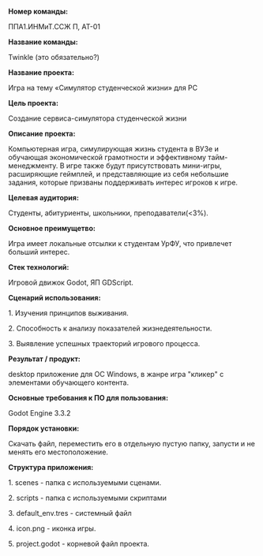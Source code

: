 <b>Номер команды: </b> <p>ППА1.ИНМиТ.ССЖ П, АТ-01
<p><b>Название команды: </b><p>Twinkle (это обязательно?) 
<p><b>Название проекта: </b><p>Игра на тему «Симулятор студенческой жизни» для PC
<p><b>Цель проекта: </b><p>Создание сервиса-симулятора студенческой жизни
<p><b>Описание проекта: </b><p>Компьютерная игра, симулирующая жизнь студента в ВУЗе и обучающая экономической грамотности и эффективному тайм-менеджменту. В игре также будут присутствовать мини-игры, расширяющие геймплей, и представляющие из себя небольшие задания, которые призваны поддерживать интерес игроков к игре.
<p><b>Целевая аудитория: </b><p>Студенты, абитуриенты, школьники, преподаватели(<3%).
<p><b>Основное преимущетво: </b><p>Игра имеет локальные отсылки к студентам УрФУ, что привлечет больший интерес. 
<p><b>Стек технологий: </b><p>Игровой движок Godot, ЯП GDScript.
<p><b>Сценарий использования: </b><p>1.	Изучения принципов выживания. <p>2.	Способность к анализу показателей жизнедеятельности. <p>3.	Выявление успешных траекторий игрового процесса. 
<p><b>Результат / продукт: </b><p> desktop приложение для ОС Windows, в жанре игра "кликер" с элементами обучающего контента. 
<p><b> Основные требования к ПО для пользования: </b><p> Godot Engine 3.3.2
<p><b> Порядок установки: </b><p> Скачать файл, переместить его в отдельную пустую папку, запусти и не менять его местоположение. 
<p><b> Структура приложения: </b><p>1. scenes - папка с используемыми сценами. <p>2. scripts - папка с используемыми скриптами <p>3. default_env.tres - системный файл <p>4. icon.png - иконка игры. <p>5. project.godot - корневой файл проекта.
